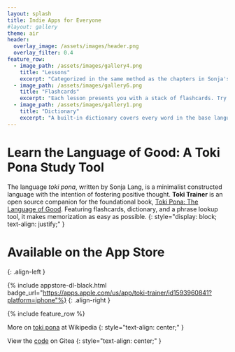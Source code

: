```yaml
---
layout: splash
title: Indie Apps for Everyone
#layout: gallery
theme: air
header:
  overlay_image: /assets/images/header.png
  overlay_filter: 0.4
feature_row:
  - image_path: /assets/images/gallery4.png
    title: "Lessons"
    excerpt: "Categorized in the same method as the chapters in Sonja's book. When you're done with a chapter, train your memory until the vocabulary is second nature."
  - image_path: /assets/images/gallery6.png
    title: "Flashcards"
    excerpt: "Each lesson presents you with a stack of flashcards. Try to guess the definition, flip the card, and mark your guess right or wrong with a flick of your finger."
  - image_path: /assets/images/gallery1.png
    title: "Dictionary"
    excerpt: "A built-in dictionary covers every word in the base language. Look up a word, an entire phrase, or find a word you can't quite remember."
---
```


# Learn the Language of Good: A Toki Pona Study Tool

The language *toki pona*, written by Sonja Lang, is a minimalist constructed language with the intention of fostering positive thought. **Toki Trainer** is an open source companion for the foundational book, [Toki Pona: The Language of Good](https://www.goodreads.com/book/show/22460189-toki-pona). Featuring flashcards, dictionary, and a phrase lookup tool, it makes memorization as easy as possible.
{: style="display: block; text-align: justify;" }


# Available on the App Store
{: .align-left }

{% include appstore-dl-black.html badge_url="https://apps.apple.com/us/app/toki-trainer/id1593960841?platform=iphone"%}
{: .align-right }

{% include feature_row %}

More on [toki pona](https://en.wikipedia.org/wiki/Toki_Pona) at Wikipedia
{: style="text-align: center;" }

View the [code](https://git.corrupt.link/maddiefuzz/TokiTrainer) on Gitea
{: style="text-align: center;" }